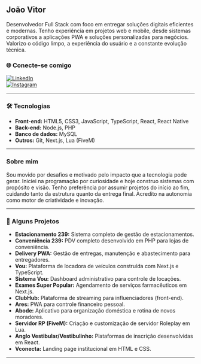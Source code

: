 ## João Vitor

Desenvolvedor Full Stack com foco em entregar soluções digitais eficientes e modernas. Tenho experiência em projetos web e mobile, desde sistemas corporativos a aplicações PWA e soluções personalizadas para negócios. Valorizo o código limpo, a experiência do usuário e a constante evolução técnica.

### 🌐 Conecte-se comigo

[![LinkedIn](https://img.shields.io/badge/LinkedIn-0077B5?style=flat-square&logo=linkedin&logoColor=white)](https://www.linkedin.com/in/joão-vitor-santos-1274aa219/)  
[![Instagram](https://img.shields.io/badge/Instagram-E4405F?style=flat-square&logo=instagram&logoColor=white)](https://www.instagram.com/joaaovitoorsantos/)

---

### 🛠️ Tecnologias

- **Front-end:** HTML5, CSS3, JavaScript, TypeScript, React, React Native  
- **Back-end:** Node.js, PHP  
- **Banco de dados:** MySQL  
- **Outros:** Git, Next.js, Lua (FiveM)

---

### Sobre mim

Sou movido por desafios e motivado pelo impacto que a tecnologia pode gerar. Iniciei na programação por curiosidade e hoje construo sistemas com propósito e visão. Tenho preferência por assumir projetos do início ao fim, cuidando tanto da estrutura quanto da entrega final. Acredito na autonomia como motor de criatividade e inovação.

---

### 🧩 Alguns Projetos

- **Estacionamento 239:** Sistema completo de gestão de estacionamentos.  
- **Conveniência 239:** PDV completo desenvolvido em PHP para lojas de conveniência.  
- **Delivery PWA:** Gestão de entregas, manutenção e abastecimento para entregadores.  
- **Vou:** Plataforma de locadora de veículos construída com Next.js e TypeScript.  
- **Sistema Vou:** Dashboard administrativo para controle de locações.  
- **Exames Super Popular:** Agendamento de serviços farmacêuticos em Next.js.  
- **ClubHub:** Plataforma de streaming para influenciadores (front-end).  
- **Ares:** PWA para controle financeiro pessoal.  
- **Abode:** Aplicativo para organização doméstica e rotina de novos moradores.  
- **Servidor RP (FiveM):** Criação e customização de servidor Roleplay em Lua.  
- **Anglo Vestibular/Vestibulinho:** Plataformas de inscrição desenvolvidas em React.  
- **Vconecta:** Landing page institucional em HTML e CSS.

---
